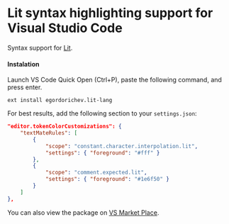 # Lit syntax highlighting support for Visual Studio Code

Syntax support for [Lit](https://github.com/egordorichev/lit).

#### Instalation

Launch VS Code Quick Open (Ctrl+P), paste the following command, and press enter.

```
ext install egordorichev.lit-lang
```

For best results, add the following section to your `settings.json`:

```json
"editor.tokenColorCustomizations": {
	"textMateRules": [
		{
			"scope": "constant.character.interpolation.lit",
			"settings": { "foreground": "#fff" }
		},
		{
			"scope": "comment.expected.lit",
			"settings": { "foreground": "#1e6f50" }
		}
	]
},
```

You can also view the package on [VS Market Place](https://marketplace.visualstudio.com/items?itemName=egordorichev.lit-lang).
